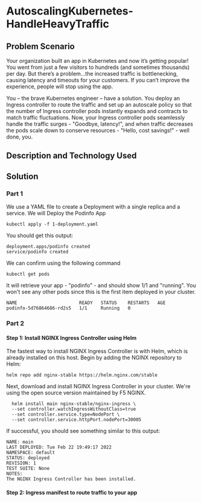 # AutoscalingKubernetes-HandleHeavyTraffic

## Problem Scenario
Your organization built an app in Kubernetes and now it’s getting popular! You went from just a few visitors to hundreds (and sometimes thousands) per day. But there’s a problem…the increased traffic is bottlenecking, causing latency and timeouts for your customers. If you can’t improve the experience, people will stop using the app.

You – the brave Kubernetes engineer – have a solution. You deploy an Ingress controller to route the traffic and set up an autoscale policy so that the number of Ingress controller pods instantly expands and contracts to match traffic fluctuations. Now, your Ingress controller pods seamlessly handle the traffic surges - "Goodbye, latency!", and when traffic decreases the pods scale down to conserve resources - "Hello, cost savings!" - well done, you.


## Description and Technology Used


## Solution


### Part 1
We use a YAML file to create a Deployment with a single replica and a service.
We will Deploy the Podinfo App
```
kubectl apply -f 1-deployment.yaml
```
You should get this output:
```
deployment.apps/podinfo created
service/podinfo created
```
We can confirm using the following command

```
kubectl get pods
```
It will retrieve your app - "podinfo" - and should show 1/1 and "running". You won't see any other pods since this is the first item deployed in your cluster.

```
NAME                       READY   STATUS    RESTARTS   AGE
podinfo-5d76864686-rd2s5   1/1     Running   0     

```


### Part 2

#### Step 1: Install NGINX Ingress Controller using Helm
The fastest way to install NGINX Ingress Controller is with Helm, which is already installed on this host.
Begin by adding the NGINX repository to Helm:

```
helm repo add nginx-stable https://helm.nginx.com/stable
```
Next, download and install NGINX Ingress Controller in your cluster. We're using the open source version maintained by F5 NGINX.

```
  helm install main nginx-stable/nginx-ingress \
  --set controller.watchIngressWithoutClass=true
  --set controller.service.type=NodePort \
  --set controller.service.httpPort.nodePort=30005
```

If successful, you should see something similar to this output:
```
NAME: main
LAST DEPLOYED: Tue Feb 22 19:49:17 2022
NAMESPACE: default
STATUS: deployed
REVISION: 1
TEST SUITE: None
NOTES:
The NGINX Ingress Controller has been installed.
```

#### Step 2: Ingress manifest to route traffic to your app


